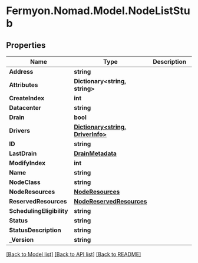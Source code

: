 # Fermyon.Nomad.Model.NodeListStub

## Properties

Name | Type | Description | Notes
------------ | ------------- | ------------- | -------------
**Address** | **string** |  | [optional] 
**Attributes** | **Dictionary&lt;string, string&gt;** |  | [optional] 
**CreateIndex** | **int** |  | [optional] 
**Datacenter** | **string** |  | [optional] 
**Drain** | **bool** |  | [optional] 
**Drivers** | [**Dictionary&lt;string, DriverInfo&gt;**](DriverInfo.md) |  | [optional] 
**ID** | **string** |  | [optional] 
**LastDrain** | [**DrainMetadata**](DrainMetadata.md) |  | [optional] 
**ModifyIndex** | **int** |  | [optional] 
**Name** | **string** |  | [optional] 
**NodeClass** | **string** |  | [optional] 
**NodeResources** | [**NodeResources**](NodeResources.md) |  | [optional] 
**ReservedResources** | [**NodeReservedResources**](NodeReservedResources.md) |  | [optional] 
**SchedulingEligibility** | **string** |  | [optional] 
**Status** | **string** |  | [optional] 
**StatusDescription** | **string** |  | [optional] 
**_Version** | **string** |  | [optional] 

[[Back to Model list]](../README.md#documentation-for-models) [[Back to API list]](../README.md#documentation-for-api-endpoints) [[Back to README]](../README.md)

